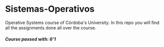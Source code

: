 # Sistemas-Operativos
Operative Systems course of Córdoba's University. In this repo you will find all the assignments done all over the course.
##### Course passed with: 6'1
